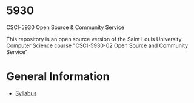 # 5930
CSCI-5930 Open Source &amp; Community Service

This repository is an open source version of the Saint Louis University Computer Science course "CSCI-5930-02 Open Source and Community Service"

# General Information

* [Syllabus](syllabus.md)